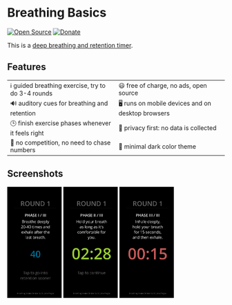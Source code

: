 # Breathing Basics #

[![Open Source](https://badges.frapsoft.com/os/v2/open-source.png?v=103)](https://github.com/JensPiegsa/breathing-basics)
[![Donate](https://img.shields.io/badge/Donate-PayPal-green.svg)](https://www.paypal.com/cgi-bin/webscr?cmd=_s-xclick&hosted_button_id=3WB8AXMP4VY98)

This is a [deep breathing and retention timer](https://jenspiegsa.github.io/breathing-basics/).

## Features ##


|     |     |
| --- | --- |
| ℹ guided breathing exercise, try to do 3-4 rounds | 😃 free of charge, no ads, open source |
| 🔊 auditory cues for breathing and retention | 🖥️ runs on mobile devices and on desktop browsers |
| 🕒 finish exercise phases whenever it feels right | 🚫 privacy first: no data is collected | 
| 🐌 no competition, no need to chase numbers | 🌙 minimal dark color theme |

## Screenshots ##

<img src="screenshots/screenshot-phase-i.png" width="25%"  alt="screenshot phase 1" /> <img src="screenshots/screenshot-phase-ii.png" width="25%" alt="screenshot phase 2" /> <img src="screenshots/screenshot-phase-iii.png" width="25%" alt="screenshot phase 3" />

